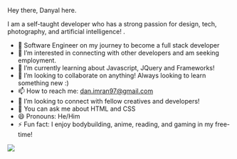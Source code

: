Hey there, Danyal here.

I am a self-taught developer who has a strong passion for design, tech, photography, and artificial intelligence!
.
- 🔭 Software Engineer on my journey to become a full stack developer
- 👀 I’m interested in connecting with other developers and am seeking employment.
- 🌱 I’m currently learning about Javascript, JQuery and Frameworks!
- 💞️ I’m looking to collaborate on anything! Always looking to learn something new :)
- 📫 How to reach me: dan.imran97@gmail.com
- 🤔 I’m looking to connect with fellow creatives and developers!
- 💬 You can ask me about HTML and CSS
- 😄 Pronouns: He/Him
- ⚡ Fun fact: I enjoy bodybuilding, anime, reading, and gaming in my free-time!


<img src="https://github-readme-stats.vercel.app/api?username=imRanDan&&show_icons=true&title_color=ffffff&icon_color=eae8e8&text_color=d32124&bg_color=151515">
